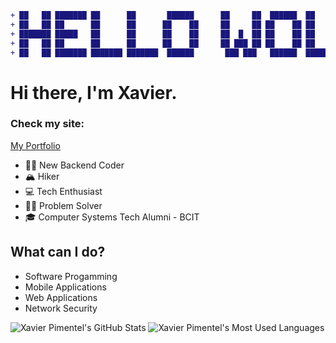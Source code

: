 ```diff
+ ██   ██ ███████ ██      ██       ██████      ██     ██  ██████  ██      ██████  ██████
+ ██   ██ ██      ██      ██      ██    ██     ██     ██ ██    ██ ██      ██   ██ ██   ██
+ ███████ █████   ██      ██      ██    ██     ██  █  ██ ██    ██ ██      ██████  ██   ██
+ ██   ██ ██      ██      ██      ██    ██     ██ ███ ██ ██    ██ ██      ██   ██ ██   ██
+ ██   ██ ███████ ███████ ███████  ██████       ███ ███   ██████  ███████ ██   ██ ██████
```
#  Hi there, I'm Xavier.
### Check my site:
[My Portfolio](https://porto-folio-0w2s.onrender.com/)
<br/>
- 👨‍💻 New Backend Coder  
- 🏔️ Hiker  
- 💻 Tech Enthusiast  
- 👨‍🔧 Problem Solver
- 🎓 Computer Systems Tech Alumni - BCIT 
## What can I do?
- Software Progamming
- Mobile Applications
- Web Applications
- Network Security


<!-- GitHub Readme Stats -->
<img src="https://github-readme-stats.vercel.app/api?username=XavierPim&show_icons=true&hide_title=false&count_private=true&theme=dark" alt="Xavier Pimentel's GitHub Stats" />

<!-- Most Used Languages -->
<img src="https://github-readme-stats.vercel.app/api/top-langs/?username=XavierPim&layout=compact&theme=dark" alt="Xavier Pimentel's Most Used Languages" />
